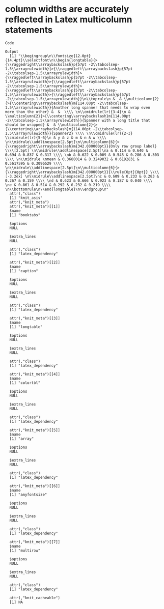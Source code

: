 # column widths are accurately reflected in Latex multicolumn statements

    Code
      .
    Output
      [1] "\\begingroup\n\\fontsize{12.0pt}{14.4pt}\\selectfont\n\\begin{longtable}{>{\\raggedright\\arraybackslash}p{57pt -2\\tabcolsep-1.5\\arrayrulewidth}|>{\\raggedleft\\arraybackslash}p{57pt -2\\tabcolsep-1.5\\arrayrulewidth}>{\\raggedleft\\arraybackslash}p{57pt -2\\tabcolsep-1.5\\arrayrulewidth}>{\\raggedleft\\arraybackslash}p{57pt -2\\tabcolsep-1.5\\arrayrulewidth}>{\\raggedleft\\arraybackslash}p{57pt -2\\tabcolsep-1.5\\arrayrulewidth}>{\\raggedleft\\arraybackslash}p{57pt -2\\tabcolsep-1.5\\arrayrulewidth}}\n\\toprule\n &  & \\multicolumn{2}{>{\\centering\\arraybackslash}m{114.00pt -2\\tabcolsep-1.5\\arrayrulewidth}}{Another long spanner that needs to wrap even more than the other} &  &  \\\\ \n\\cmidrule(lr){3-4}\n & \\multicolumn{2}{>{\\centering\\arraybackslash}m{114.00pt -2\\tabcolsep-1.5\\arrayrulewidth}}{Spanner with a long title that should be wrapped} &  & \\multicolumn{2}{>{\\centering\\arraybackslash}m{114.00pt -2\\tabcolsep-1.5\\arrayrulewidth}}{Spanner2} \\\\ \n\\cmidrule(lr){2-3} \\cmidrule(lr){5-6}\n & y & z & m & n & w \\\\ \n\\midrule\\addlinespace[2.5pt]\n\\multicolumn{6}{>{\\raggedright\\arraybackslash}m{342.000000pt}}{Only row group label} \\\\[2.5pt] \n\\midrule\\addlinespace[2.5pt]\na & 0.114 & 0.640 & 0.694 & 0.837 & 0.317 \\\\ \nb & 0.622 & 0.009 & 0.545 & 0.286 & 0.303 \\\\ \n\\midrule \nmean & 0.3680014 & 0.3249032 & 0.6192831 & 0.5617595 & 0.3096529 \\\\ \n\\midrule\\addlinespace[2.5pt]\n\\multicolumn{6}{>{\\raggedright\\arraybackslash}m{342.000000pt}}{\\rule{0pt}{0pt}} \\\\[-3.2ex] \n\\midrule\\addlinespace[2.5pt]\nc & 0.609 & 0.233 & 0.283 & 0.267 & 0.159 \\\\ \nd & 0.623 & 0.666 & 0.923 & 0.187 & 0.040 \\\\ \ne & 0.861 & 0.514 & 0.292 & 0.232 & 0.219 \\\\ \n\\bottomrule\n\\end{longtable}\n\\endgroup\n"
      attr(,"class")
      [1] "knit_asis"
      attr(,"knit_meta")
      attr(,"knit_meta")[[1]]
      $name
      [1] "booktabs"
      
      $options
      NULL
      
      $extra_lines
      NULL
      
      attr(,"class")
      [1] "latex_dependency"
      
      attr(,"knit_meta")[[2]]
      $name
      [1] "caption"
      
      $options
      NULL
      
      $extra_lines
      NULL
      
      attr(,"class")
      [1] "latex_dependency"
      
      attr(,"knit_meta")[[3]]
      $name
      [1] "longtable"
      
      $options
      NULL
      
      $extra_lines
      NULL
      
      attr(,"class")
      [1] "latex_dependency"
      
      attr(,"knit_meta")[[4]]
      $name
      [1] "colortbl"
      
      $options
      NULL
      
      $extra_lines
      NULL
      
      attr(,"class")
      [1] "latex_dependency"
      
      attr(,"knit_meta")[[5]]
      $name
      [1] "array"
      
      $options
      NULL
      
      $extra_lines
      NULL
      
      attr(,"class")
      [1] "latex_dependency"
      
      attr(,"knit_meta")[[6]]
      $name
      [1] "anyfontsize"
      
      $options
      NULL
      
      $extra_lines
      NULL
      
      attr(,"class")
      [1] "latex_dependency"
      
      attr(,"knit_meta")[[7]]
      $name
      [1] "multirow"
      
      $options
      NULL
      
      $extra_lines
      NULL
      
      attr(,"class")
      [1] "latex_dependency"
      
      attr(,"knit_cacheable")
      [1] NA

